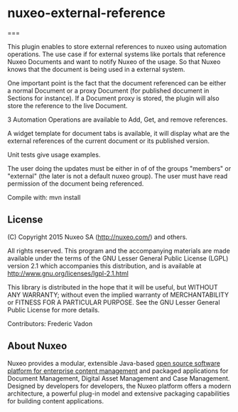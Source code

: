 # nuxeo-external-reference
===

This plugin enables to store external references to nuxeo using automation operations. The use case if for external systems like portals that reference Nuxeo Documents and want to notify Nuxeo of the usage. So that Nuxeo knows that the document is being used in a external system.

One important point is the fact that the document referenced can be either a normal Document or a proxy Document (for published document in Sections for instance). If a Document proxy is stored, the plugin will also store the reference to the live Document.

3 Automation Operations are available to Add, Get, and remove references.

A widget template for document tabs is available, it will display what are the external references of the current document or its published version.

Unit tests give usage examples.

The user doing the updates must be either in of of the groups "members" or "external" (the later is not a default nuxeo group). The user must have read permission of the document being referenced.


Compile with: mvn install




## License
(C) Copyright 2015 Nuxeo SA (http://nuxeo.com/) and others.

All rights reserved. This program and the accompanying materials
are made available under the terms of the GNU Lesser General Public License
(LGPL) version 2.1 which accompanies this distribution, and is available at
http://www.gnu.org/licenses/lgpl-2.1.html

This library is distributed in the hope that it will be useful,
but WITHOUT ANY WARRANTY; without even the implied warranty of
MERCHANTABILITY or FITNESS FOR A PARTICULAR PURPOSE. See the GNU
Lesser General Public License for more details.

Contributors:
Frederic Vadon 

## About Nuxeo

Nuxeo provides a modular, extensible Java-based [open source software platform for enterprise content management](http://www.nuxeo.com) and packaged applications for Document Management, Digital Asset Management and Case Management. Designed by developers for developers, the Nuxeo platform offers a modern architecture, a powerful plug-in model and extensive packaging capabilities for building content applications.
